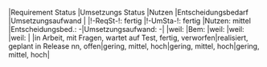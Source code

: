 |Requirement Status                                       |Umsetzungs Status                       |Nutzen              |Entscheidungsbedarf |Umsetzungsaufwand   |
|!-ReqSt-!: fertig  |!-UmSta-!: fertig   |Nutzen: mittel |Entscheidungsbed.: -|Umsetzungsaufwand: -|
|weil:                                                    |Bem:                                    |weil:               |weil:               |weil:               |
|in Arbeit, mit Fragen, wartet auf Test, fertig, verworfen|realisiert, geplant in Release nn, offen|gering, mittel, hoch|gering, mittel, hoch|gering, mittel, hoch|
